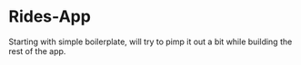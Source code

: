 # Rides-App

Starting with simple boilerplate, will try to pimp it out a bit while building the rest of the app.
